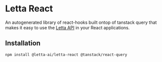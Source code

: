 # Letta React

An autogenerated library of react-hooks built ontop of tanstack query that makes it easy to use the [Letta API](https://docs.letta.com/) in your React applications.

## Installation

```bash
npm install @letta-ai/letta-react @tanstack/react-query
```
